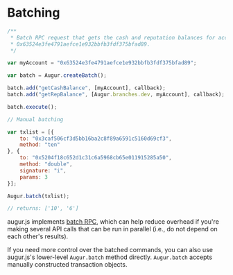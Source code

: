 Batching
========

```javascript
/**
 * Batch RPC request that gets the cash and reputation balances for account
 * 0x63524e3fe4791aefce1e932bbfb3fdf375bfad89.
 */

var myAccount = "0x63524e3fe4791aefce1e932bbfb3fdf375bfad89";

var batch = Augur.createBatch();

batch.add("getCashBalance", [myAccount], callback);
batch.add("getRepBalance", [Augur.branches.dev, myAccount], callback);

batch.execute();

// Manual batching

var txlist = [{
    to: "0x3caf506cf3d5bb16ba2c8f89a6591c5160d69cf3",
    method: "ten"
}, {
    to: "0x5204f18c652d1c31c6a5968cb65e011915285a50",
    method: "double",
    signature: "i",
    params: 3
}];

Augur.batch(txlist);

// returns: ['10', '6']
```

augur.js implements [batch RPC](http://www.jsonrpc.org/specification#batch), which can help reduce overhead if you're making several API calls that can be run in parallel (i.e., do not depend on each other's results).

If you need more control over the batched commands, you can also use augur.js's lower-level `Augur.batch` method directly.  `Augur.batch` accepts manually constructed transaction objects.
